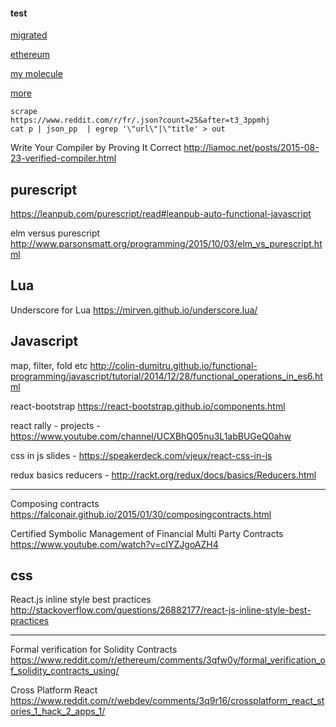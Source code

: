 
#### test

[migrated](migrated.md)

[ethereum](ethereum.md)

[my molecule](hhh.md)

[more](more.md)

```
scrape
https://www.reddit.com/r/fr/.json?count=25&after=t3_3ppmhj
cat p | json_pp  | egrep '\"url\"|\"title' > out
```


Write Your Compiler by Proving It Correct
http://liamoc.net/posts/2015-08-23-verified-compiler.html

## purescript

https://leanpub.com/purescript/read#leanpub-auto-functional-javascript

elm versus purescript http://www.parsonsmatt.org/programming/2015/10/03/elm_vs_purescript.html


## Lua

Underscore for Lua
https://mirven.github.io/underscore.lua/


## Javascript

map, filter, fold etc http://colin-dumitru.github.io/functional-programming/javascript/tutorial/2014/12/28/functional_operations_in_es6.html

react-bootstrap https://react-bootstrap.github.io/components.html

react rally - projects - https://www.youtube.com/channel/UCXBhQ05nu3L1abBUGeQ0ahw

css in js slides - https://speakerdeck.com/vjeux/react-css-in-js

redux basics reducers - http://rackt.org/redux/docs/basics/Reducers.html

---

Composing contracts https://falconair.github.io/2015/01/30/composingcontracts.html


Certified Symbolic Management of Financial Multi Party Contracts https://www.youtube.com/watch?v=cIYZJgoAZH4

## css

React.js inline style best practices http://stackoverflow.com/questions/26882177/react-js-inline-style-best-practices

---

Formal verification for Solidity Contracts https://www.reddit.com/r/ethereum/comments/3qfw0y/formal_verification_of_solidity_contracts_using/

Cross Platform React https://www.reddit.com/r/webdev/comments/3q9r16/crossplatform_react_stories_1_hack_2_apps_1/



